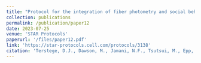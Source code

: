 ```yaml
---
title: "Protocol for the integration of fiber photometry and social behavior in rodent models."
collection: publications
permalink: /publication/paper12 
date: 2023-07-25
venue: 'STAR Protocols'
paperurl: '/files/paper12.pdf'
link: 'https://star-protocols.cell.com/protocols/3138'
citation: 'Terstege, D.J., Dawson, M., Jamani, N.F., Tsutsui, M., Epp, J.R., Sargin, D. (2023). &quot;Protocol for the integration of fiber photometry and social behavior in rodent models.&quot; <i>STAR Protocols</i>. 4(4).'
---
```

